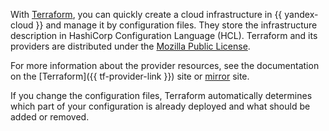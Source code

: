 With [Terraform](https://www.terraform.io/), you can quickly create a cloud infrastructure in {{ yandex-cloud }} and manage it by configuration files. They store the infrastructure description in HashiCorp Configuration Language (HCL). Terraform and its providers are distributed under the [Mozilla Public License](https://github.com/hashicorp/terraform/blob/main/LICENSE).

For more information about the provider resources, see the documentation on the [Terraform]({{ tf-provider-link }}) site or [mirror](https://registry.tfpla.net/providers/yandex-cloud/yandex/latest/docs) site.

If you change the configuration files, Terraform automatically determines which part of your configuration is already deployed and what should be added or removed.
